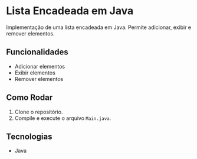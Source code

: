 # Lista Encadeada em Java

Implementação de uma lista encadeada em Java. Permite adicionar, exibir e remover elementos.

## Funcionalidades

- Adicionar elementos
- Exibir elementos
- Remover elementos

## Como Rodar

1. Clone o repositório.
2. Compile e execute o arquivo `Main.java`.

## Tecnologias

- Java
